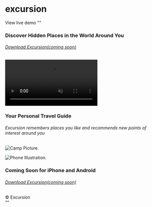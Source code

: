 # excursion





View live demo
""<!DOCTYPE html>

<html>
        
 <link rel="stylesheet" href="Resources/CSS/style.css" >
        
<head>
<title>Home|Excursion</title>
</head>


<body>
<h3 class="heading" >Discover Hidden Places in the World Around You</h3>
<h6><a id="download" href="#">Download Excursion(coming soon)</a></h6>

<video autoplay muted loop>
    <source src="resources/excursion.mp4" type="video/mp4">
  </video>

<h3>Your Personal Travel Guide</h3>
<h6>Excursion remembers places you like and recommends new points of interest around you</h6>
<img src="resources/camp.jpg" alt="Camp Picture.">

<p><img src="resources/phone.png" alt="Phone Illustration."></p>

<h3>Coming Soon for iPhone and Android</h3>
<h6><a id="download" href="#">Download Excursion(coming soon)</a></h6>

</body>

<footer>
    &copy Excursion
</footer>





</html>""
